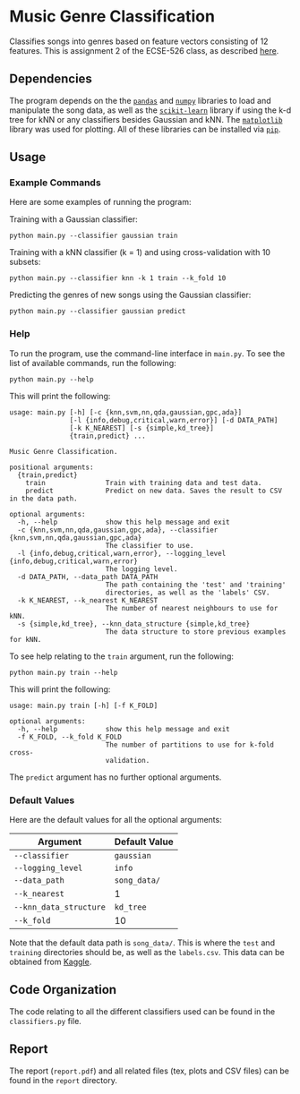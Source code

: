 # Music Genre Classification
Classifies songs into genres based on feature vectors consisting of 12 features. This is assignment 2 of the ECSE-526 class, as described [here](http://www.cim.mcgill.ca/~jer/courses/ai/assignments/as2/).

## Dependencies

The program depends on the the [`pandas`](https://pandas.pydata.org/pandas-docs/stable/install.html) and [`numpy`](https://pypi.python.org/pypi/numpy) libraries to load and manipulate the song data, as well as the [`scikit-learn`](http://scikit-learn.org/stable/install.html) library if using the k-d tree for kNN or any classifiers besides Gaussian and kNN. The [`matplotlib`](https://matplotlib.org/faq/installing_faq.html) library was used for plotting. All of these libraries can be installed via [`pip`](https://pip.pypa.io/en/stable/).

## Usage

### Example Commands

Here are some examples of running the program:

Training with a Gaussian classifier:
```
python main.py --classifier gaussian train
```

Training with a kNN classifier (k = 1) and using cross-validation with 10 subsets:
```
python main.py --classifier knn -k 1 train --k_fold 10
```

Predicting the genres of new songs using the Gaussian classifier:
```
python main.py --classifier gaussian predict
```

### Help

To run the program, use the command-line interface in `main.py`. To see the list of available commands, run the following:

```
python main.py --help
```

This will print the following:

```
usage: main.py [-h] [-c {knn,svm,nn,qda,gaussian,gpc,ada}]
               [-l {info,debug,critical,warn,error}] [-d DATA_PATH]
               [-k K_NEAREST] [-s {simple,kd_tree}]
               {train,predict} ...

Music Genre Classification.

positional arguments:
  {train,predict}
    train               Train with training data and test data.
    predict             Predict on new data. Saves the result to CSV in the data path.

optional arguments:
  -h, --help            show this help message and exit
  -c {knn,svm,nn,qda,gaussian,gpc,ada}, --classifier {knn,svm,nn,qda,gaussian,gpc,ada}
                        The classifier to use.
  -l {info,debug,critical,warn,error}, --logging_level {info,debug,critical,warn,error}
                        The logging level.
  -d DATA_PATH, --data_path DATA_PATH
                        The path containing the 'test' and 'training'
                        directories, as well as the 'labels' CSV.
  -k K_NEAREST, --k_nearest K_NEAREST
                        The number of nearest neighbours to use for kNN.
  -s {simple,kd_tree}, --knn_data_structure {simple,kd_tree}
                        The data structure to store previous examples for kNN.
```

To see help relating to the `train` argument, run the following:

```
python main.py train --help
```

This will print the following:

```
usage: main.py train [-h] [-f K_FOLD]

optional arguments:
  -h, --help            show this help message and exit
  -f K_FOLD, --k_fold K_FOLD
                        The number of partitions to use for k-fold cross-
                        validation.
```

The `predict` argument has no further optional arguments.

### Default Values

Here are the default values for all the optional arguments:

Argument | Default Value
--- | ---
`--classifier` | `gaussian`
`--logging_level` | `info`
`--data_path` | `song_data/`
`--k_nearest` | 1
`--knn_data_structure` | `kd_tree`
`--k_fold` | 10

Note that the default data path is `song_data/`. This is where the `test` and `training` directories should be, as well as the `labels.csv`. This data can be obtained from [Kaggle](https://www.kaggle.com/c/music-genre-classification/data).

## Code Organization

The code relating to all the different classifiers used can be found in the `classifiers.py` file.

## Report

The report (`report.pdf`) and all related files (tex, plots and CSV files) can be found in the `report` directory.
